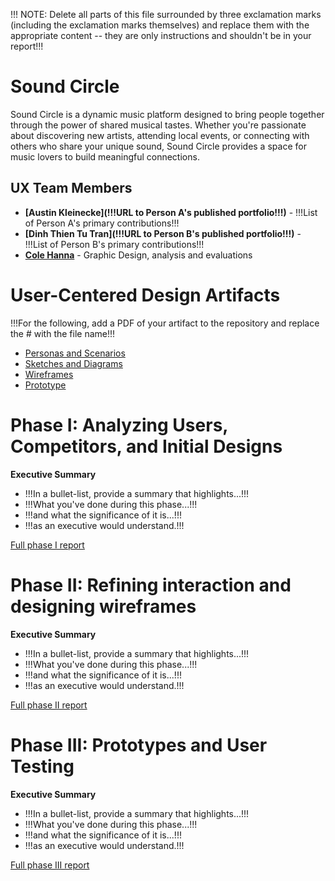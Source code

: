 !!! NOTE: Delete all parts of this file surrounded by three exclamation marks (including the exclamation marks themselves) and replace them with the appropriate content -- they are only instructions and shouldn't be in your report!!!

# Sound Circle

Sound Circle is a dynamic music platform designed to bring people together through the power of shared musical tastes. Whether you're passionate about discovering new artists, attending local events, or connecting with others who share your unique sound, Sound Circle provides a space for music lovers to build meaningful connections.

## UX Team Members

* **[Austin Kleinecke](!!!URL to Person A's published portfolio!!!)** - !!!List of Person A's primary contributions!!!
* **[Dinh Thien Tu Tran](!!!URL to Person B's published portfolio!!!)** - !!!List of Person B's primary contributions!!!
* **[Cole Hanna](https://github.com/UsabilityEngineering/ux-journal-kidhanna)** - Graphic Design, analysis and evaluations

# User-Centered Design Artifacts
 
!!!For the following, add a PDF of your artifact to the repository and replace the # with the file name!!!

* [Personas and Scenarios](personas/)
* [Sketches and Diagrams](sketches/)
* [Wireframes](wireframes/)
* [Prototype](#)

# Phase I: Analyzing Users, Competitors, and Initial Designs

**Executive Summary**

* !!!In a bullet-list, provide a summary that highlights...!!!
* !!!What you've done during this phase...!!!
* !!!and what the significance of it is...!!!
* !!!as an executive would understand.!!!

[Full phase I report](phaseI/)

# Phase II: Refining interaction and designing wireframes

**Executive Summary**

* !!!In a bullet-list, provide a summary that highlights...!!!
* !!!What you've done during this phase...!!!
* !!!and what the significance of it is...!!!
* !!!as an executive would understand.!!!

[Full phase II report](phaseII/)

# Phase III: Prototypes and User Testing

**Executive Summary**

* !!!In a bullet-list, provide a summary that highlights...!!!
* !!!What you've done during this phase...!!!
* !!!and what the significance of it is...!!!
* !!!as an executive would understand.!!!

[Full phase III report](phaseIII/)

